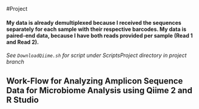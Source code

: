 #Project 

#### My data is already demultiplexed because I received the sequences separately for each sample with their respective barcodes. My data is paired-end data, because I have both reads provided per sample (Read 1 and Read 2). 

*See `DownloadQiime.sh` for script under ScriptsProject directory in project branch*

## Work-Flow for Analyzing Amplicon Sequence Data for Microbiome Analysis using Qiime 2 and R Studio 